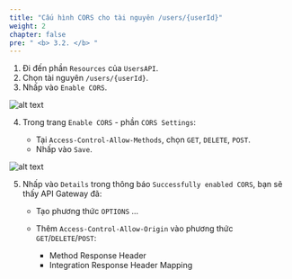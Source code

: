 ```yaml
---
title: "Cấu hình CORS cho tài nguyên /users/{userId}"
weight: 2
chapter: false
pre: " <b> 3.2. </b> "
---
```


1. Đi đến phần `Resources` của `UsersAPI`.
2. Chọn tài nguyên `/users/{userId}`.
3. Nhấp vào `Enable CORS`.

![alt text](/images/workshop-3/API-Gateway--UsersAPI--users-userId--enable-CORS.png)

4. Trong trang `Enable CORS` - phần `CORS Settings`:

   - Tại `Access-Control-Allow-Methods`, chọn `GET`, `DELETE`, `POST`.
   - Nhấp vào `Save`.

![alt text](/images/workshop-3/API-Gateway--UsersAPI--users-userId--CORS-settings.png)

5. Nhấp vào `Details` trong thông báo `Successfully enabled CORS`, bạn sẽ thấy API Gateway đã:

   - Tạo phương thức `OPTIONS` ...
   - Thêm `Access-Control-Allow-Origin` vào phương thức `GET`/`DELETE`/`POST`:

     - Method Response Header
     - Integration Response Header Mapping

